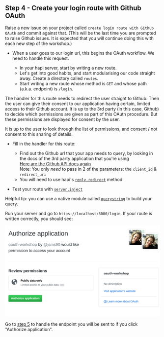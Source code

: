 ## Step 4 - Create your login route with Github OAuth

Raise a new issue on your project called `create login route with Github OAuth` and commit against that. (This will be the last time you are prompted to raise Github issues. It is expected that you will continue doing this with each new step of the workshop.)

+ When a user goes to our login url, this begins the OAuth workflow. We need to handle this request.

  + In your hapi server, start by writing a new route.
  + Let's get into good habits, and start modularising our code straight away. Create a directory called `routes`.
  + Start writing a new route whose method is `GET` and whose path (a.k.a. endpoint) is `/login`.

The handler for this route needs to redirect the user straight to Github. Then the user can give their consent to our application having certain, limited access to their Github account. It is up to the 3rd party (in this case, Github) to decide which permissions are given as part of this OAuth procedure. But these permissions are displayed for consent by the user.

It is up to the user to look through the list of permissions, and consent / not consent to this sharing of details.

+ Fill in the handler for this route:
  + Find out the Github url that your app needs to query, by looking in the docs of the 3rd party application that you're using  
  [Here are the Github API docs again](https://developer.github.com/v3/oauth/#web-application-flow)  
  Note: You only _need_ to pass in 2 of the parameters: the `client_id` & `redirect_uri`
  + You will need to use hapi's [`reply.redirect`](https://hapijs.com/api#replyredirecturi) method

+ Test your route with [`server.inject`](https://hapijs.com/api#serverinjectoptions-callback)

Helpful tip: you can use a native module called [`querystring`](https://nodejs.org/api/querystring.html) to build your query.

Run your server and go to `https://localhost:3000/login`. If your route is written correctly, you should see:

![github authorisation](./images/github-authorisation.png)

Go to [step 5](./step5.md) to handle the endpoint you will be sent to if you click "Authorize application".
